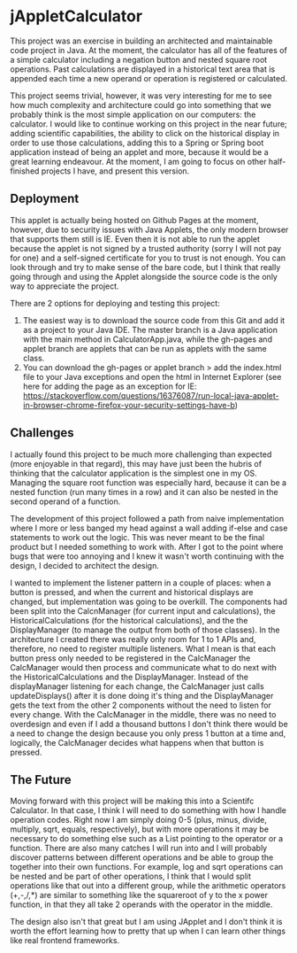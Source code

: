 # jAppletCalculator

This project was an exercise in building an architected and maintainable code project in Java. At the moment, the calculator has all of the features of a simple calculator including a negation button and nested square root operations. Past calculations are displayed in a historical text area that is appended each time a new operand or operation is registered or calculated.

This project seems trivial, however, it was very interesting for me to see how much complexity and architecture could go into something that we probably think is the most simple application on our computers: the calculator. I would like to continue working on this project in the near future; adding scientific capabilities, the ability to click on the historical display in order to use those calculations, adding this to a Spring or Spring boot application instead of being an applet and more, because it would be a great learning endeavour. At the moment, I am going to focus on other half-finished projects I have, and present this version.

## Deployment
This applet is actually being hosted on Github Pages at the moment, however, due to security issues with Java Applets, the only modern browser that supports them still is IE. Even then it is not able to run the applet because the applet is not signed by a trusted authority (sorry I will not pay for one) and a self-signed certificate for you to trust is not enough. You can look through and try to make sense of the bare code, but I think that really going through and using the Applet alongside the source code is the only way to appreciate the project.

There are 2 options for deploying and testing this project:
1. The easiest way is to download the source code from this Git and add it as a project to your Java IDE. The master branch is a Java application with the main method in CalculatorApp.java, while the gh-pages and applet branch are applets that can be run as applets with the same class.
2. You can download the gh-pages or applet branch > add the index.html file to your Java exceptions and open the html in Internet Explorer (see here for adding the page as an exception for IE: https://stackoverflow.com/questions/16376087/run-local-java-applet-in-browser-chrome-firefox-your-security-settings-have-b)

## Challenges
I actually found this project to be much more challenging than expected (more enjoyable in that regard), this may have just been the hubris of thinking that the calculator application is the simplest one in my OS. Managing the square root function was especially hard, because it can be a nested function (run many times in a row) and it can also be nested in the second operand of a function.

The development of this project followed a path from naive implementation where I more or less banged my head against a wall adding if-else and case statements to work out the logic. This was never meant to be the final product but I needed something to work with. After I got to the point where bugs that were too annoying and I knew it wasn't worth continuing with the design, I decided to architect the design.

I wanted to implement the listener pattern in a couple of places: when a button is pressed, and when the current and historical displays are changed, but implementation was going to be overkill. The components had been split into the CalcnManager (for current input and calculations), the HistoricalCalculations (for the historical calculations), and the the DisplayManager (to manage the output from both of those classes). In the architecture I created there was really only room for 1 to 1 APIs and, therefore, no need to register multiple listeners. What I mean is that each button press only needed to be registered in the CalcManager the CalcManager would then process and communicate what to do next with the HistoricalCalculations and the DisplayManager. Instead of the displayManager listening for each change, the CalcManager just calls updateDisplays() after it is done doing it's thing and the DisplayManager gets the text from the other 2 components without the need to listen for every change. With the CalcManager in the middle, there was no need to overdesign and even if I add a thousand buttons I don't think there would be a need to change the design because you only press 1 button at a time and, logically, the CalcManager decides what happens when that button is pressed.

## The Future
Moving forward with this project will be making this into a Scientifc Calculator. In that case, I think I will need to do something with how I handle operation codes. Right now I am simply doing 0-5 (plus, minus, divide, multiply, sqrt, equals, respectively), but with more operations it may be necessary to do something else such as a List pointing to the operator or a function. There are also many catches I will run into and I will probably discover patterns between different operations and be able to group the together into their own functions. For example, log and sqrt operations can be nested and be part of other operations, I think that I would split operations like that out into a different group, while the arithmetic operators (+,-,/,\*) are similar to something like the squareroot of y to the x power function, in that they all take 2 operands with the operator in the middle.

The design also isn't that great but I am using JApplet and I don't think it is worth the effort learning how to pretty that up when I can learn other things like real frontend frameworks.

